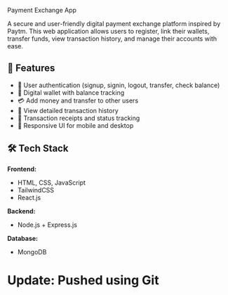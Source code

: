
Payment Exchange App

A secure and user-friendly digital payment exchange platform inspired by Paytm. This web application allows users to register, link their wallets, transfer funds, view transaction history, and manage their accounts with ease.

## 🚀 Features

- 🔐 User authentication (signup, signin, logout, transfer, check balance)
- 💼 Digital wallet with balance tracking
- 💳 Add money and transfer to other users
- 📄 View detailed transaction history
- 🧾 Transaction receipts and status tracking
- 📱 Responsive UI for mobile and desktop

## 🛠️ Tech Stack

**Frontend:**
- HTML, CSS, JavaScript
- TailwindCSS
- React.js

**Backend:**
- Node.js + Express.js 

**Database:**
- MongoDB 


# Update: Pushed using Git

